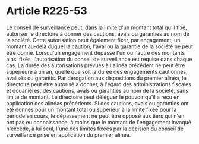 # Article R225-53

Le conseil de surveillance peut, dans la limite d'un montant total qu'il fixe, autoriser le directoire à donner des cautions, avals ou garanties au nom de la société. Cette autorisation peut également fixer, par engagement, un montant au-delà duquel la caution, l'aval ou la garantie de la société ne peut être donné. Lorsqu'un engagement dépasse l'un ou l'autre des montants ainsi fixés, l'autorisation du conseil de surveillance est requise dans chaque cas.   La durée des autorisations prévues à l'alinéa précédent ne peut être supérieure à un an, quelle que soit la durée des engagements cautionnés, avalisés ou garantis.   Par dérogation aux dispositions du premier alinéa, le directoire peut être autorisé à donner, à l'égard des administrations fiscales et douanières, des cautions, avals ou garanties au nom de la société, sans limite de montant.   Le directoire peut déléguer le pouvoir qu'il a reçu en application des alinéas précédents.   Si des cautions, avals ou garanties ont été donnés pour un montant total ou supérieur à la limite fixée pour la période en cours, le dépassement ne peut être opposé aux tiers qui n'en ont pas eu connaissance, à moins que le montant de l'engagement invoqué n'excède, à lui seul, l'une des limites fixées par la décision du conseil de surveillance prise en application du premier alinéa.
